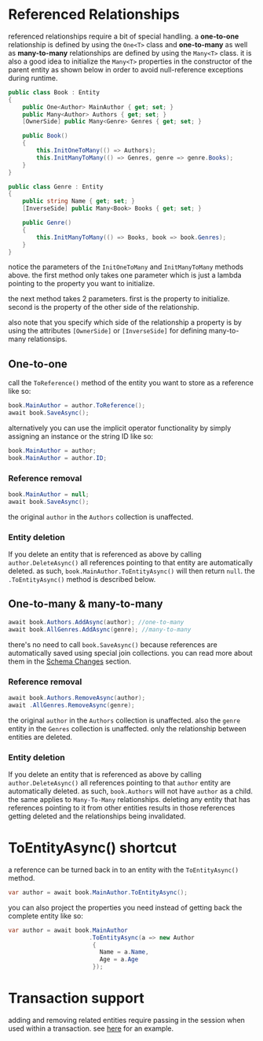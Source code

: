# Referenced Relationships

referenced relationships require a bit of special handling. a **one-to-one** relationship is defined by using the `One<T>` class and **one-to-many** as well as **many-to-many** relationships are defined by using the `Many<T>` class. it is also a good idea to initialize the `Many<T>` properties in the constructor of the parent entity as shown below in order to avoid null-reference exceptions during runtime.
```csharp
public class Book : Entity
{
    public One<Author> MainAuthor { get; set; }
    public Many<Author> Authors { get; set; }
    [OwnerSide] public Many<Genre> Genres { get; set; }

    public Book()
    {
        this.InitOneToMany(() => Authors);
        this.InitManyToMany(() => Genres, genre => genre.Books);
    }
}

public class Genre : Entity
{
    public string Name { get; set; }
    [InverseSide] public Many<Book> Books { get; set; }

    public Genre()
    {
        this.InitManyToMany(() => Books, book => book.Genres);
    }
}
```
notice the parameters of the `InitOneToMany` and `InitManyToMany` methods above. the first method only takes one parameter which is just a lambda pointing to the property you want to initialize.

the next method takes 2 parameters. first is the property to initialize. second is the property of the other side of the relationship.

also note that you specify which side of the relationship a property is by using the attributes `[OwnerSide]` or `[InverseSide]` for defining many-to-many relationsips.

## One-to-one

call the `ToReference()` method of the entity you want to store as a reference like so:

```csharp
book.MainAuthor = author.ToReference();
await book.SaveAsync();
```
alternatively you can use the implicit operator functionality by simply assigning an instance or the string ID like so:
```csharp
book.MainAuthor = author;
book.MainAuthor = author.ID;
```

### Reference removal
```csharp
book.MainAuthor = null;
await book.SaveAsync();
```
the original `author` in the `Authors` collection is unaffected.

### Entity deletion
If you delete an entity that is referenced as above by calling `author.DeleteAsync()` all references pointing to that entity are automatically deleted. as such, `book.MainAuthor.ToEntityAsync()` will then return `null`. the `.ToEntityAsync()` method is described below.

## One-to-many & many-to-many
```csharp
await book.Authors.AddAsync(author); //one-to-many
await book.AllGenres.AddAsync(genre); //many-to-many
```
there's no need to call `book.SaveAsync()` because references are automatically saved using special join collections. you can read more about them in the [Schema Changes](Schema-Changes.md) section.

### Reference removal
```csharp
await book.Authors.RemoveAsync(author);
await .AllGenres.RemoveAsync(genre);
```

the original `author` in the `Authors` collection is unaffected. also the `genre` entity in the `Genres` collection is unaffected. only the relationship between entities are deleted.

### Entity deletion
If you delete an entity that is referenced as above by calling `author.DeleteAsync()` all references pointing to that `author` entity are automatically deleted. as such, `book.Authors` will not have `author` as a child. the same applies to `Many-To-Many` relationships. deleting any entity that has references pointing to it from other entities results in those references getting deleted and the relationships being invalidated.

# ToEntityAsync() shortcut

a reference can be turned back in to an entity with the `ToEntityAsync()` method.

```csharp
var author = await book.MainAuthor.ToEntityAsync();
```
you can also project the properties you need instead of getting back the complete entity like so:
```csharp
var author = await book.MainAuthor
                       .ToEntityAsync(a => new Author
                        {
                          Name = a.Name,
                          Age = a.Age
                        });
```

# Transaction support
adding and removing related entities require passing in the session when used within a transaction. see [here](Transactions.md) for an example.
